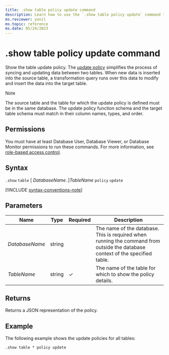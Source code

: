 ```yaml
---
title: .show table policy update command
description: Learn how to use the `.show table policy update` command to show the table's update policy.
ms.reviewer: yonil
ms.topic: reference
ms.date: 05/24/2023
---
```

# .show table policy update command

Show the table update policy. The [update policy](updatepolicy.md) simplifies the process of syncing and updating data between two tables. When new data is inserted into the source table, a transformation query runs over this data to modify and insert the data into the target table.

> [!NOTE]
> The source table and the table for which the update policy is defined must be in the same database.
> The update policy function schema and the target table schema must match in their column names, types, and order.

## Permissions

You must have at least Database User, Database Viewer, or Database Monitor permissions to run these commands. For more information, see [role-based access control](access-control/role-based-access-control.md).

## Syntax

`.show` `table` [ *DatabaseName*`.`]*TableName* `policy` `update`

[!INCLUDE [syntax-conventions-note](../../includes/syntax-conventions-note.md)]

## Parameters

|Name|Type|Required|Description|
|--|--|--|--|
|*DatabaseName*|string||The name of the database. This is required when running the command from outside the database context of the specified table.|
|*TableName*|string|&check;|The name of the table for which to show the policy details.|

## Returns

Returns a JSON representation of the policy.

## Example

The following example shows the update policies for all tables:

```kusto
.show table * policy update 
```
